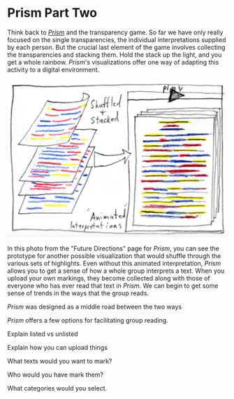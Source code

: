 # Prism Part Two

Think back to *[Prism](prism.scholarslab.org)* and the transparency game. So far we have only really focused on the single transparencies, the individual interpretations supplied by each person. But the crucial last element of the game involves collecting the transparencies and stacking them. Hold the stack up the light, and you get a whole rainbow. *Prism*'s visualizations offer one way of adapting this activity to a digital environment.

![prism transparencies stacked](/assets/prism_future_stacked.png)

In this photo from the "Future Directions" page for *Prism*, you can see the prototype for another possible visualization that would shuffle through the various sets of highlights. Even without this animated interpretation, *Prism* allows you to get a sense of how a whole group interprets a text. When you upload your own markings, they become collected along with those of everyone who has ever read that text in *Prism*. We can begin to get some sense of trends in the ways that the group reads.

*Prism* was designed as a middle road between the two ways 

*Prism* offers a few options for facilitating group reading.

Explain listed vs unlisted

Explain how you can upload things

What texts would you want to mark?

Who would you have mark them?

What categories would you select.